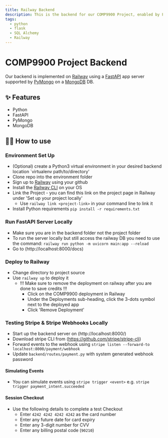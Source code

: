 ```yaml
---
title: Railway Backend
description: This is the backend for our COMP9900 Project, enabled by Flask and Railway
tags:
  - python
  - flask
  - SQL Alchemy 
  - Railway
---
```


# COMP9900 Project Backend

Our backend is implemented on [Railway](https://railway.app) using a [FastAPI](https://fastapi.tiangolo.com/) app server supported by [PyMongo](https://pymongo.readthedocs.io/en/stable/) on a [MongoDB](https://www.mongodb.com/) DB. 

## ✨ Features

- Python
- FastAPI
- PyMongo
- MongoDB

## 💁‍♀️ How to use
### Environment Set Up
- (Optional) create a Python3 virtual environment in your desired backend location `virtualenv path/to/directory'
- Clone repo into the environment folder
- Sign up to [Railway](https://railway.app) using your github 
- Install the [Railway CLI](https://docs.railway.app/develop/cli) on your OS
- Link the Project - you can find this link on the project page in Railway under 'Set up your project locally'
    - Use `railway link <project-link>` in your command line to link it 
- Install Python requirements `pip install -r requirements.txt`

### Run FastAPI Server Locally 
- Make sure you are in the backend folder not the project folder
- To run the server locally but still access the railway DB you need to use the
  command: `railway run python -m uvicorn main:app --reload`
- Go to (http://localhost:8000/docs)

### Deploy to Railway
- Change directory to project source
- Use `railway up` to deploy it
    - !!! Make sure to remove the deployment on railway after you are done to save credits !!! 
        - Click on the COMP9900 deployment in Railway 
        - Under the Deployments sub-heading, click the 3-dots symbol next to the deployed app 
        - Click 'Remove Deployment' 

### Testing Stripe & Stripe Webhooks Locally
- Start up the backend server on (http://localhost:8000/)
- Download stripe CLI from (https://github.com/stripe/stripe-cli)
- Forward events to the webhook using `stripe listen --forward-to localhost:8000/payment/webhook`
- Update `backend/routes/payment.py` with system generated webhook password

#### Simulating Events
- You can simulate events using `stripe trigger <event>` e.g. `stripe trigger payment_intent.succeeded`
    
#### Session Checkout 
- Use the following details to complete a test Checkout 
  - Enter `4242 4242 4242 4242` as the card number
  - Enter any future date for card expiry
  - Enter any 3-digit number for CVV
  - Enter any billing postal code (`90210`)
